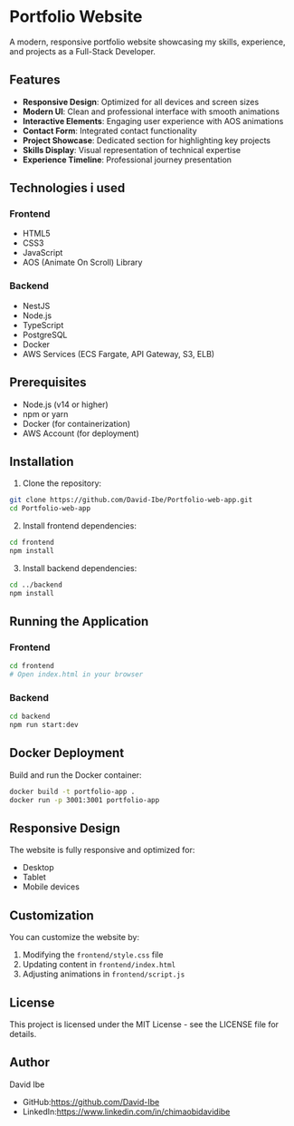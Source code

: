 # Portfolio Website

A modern, responsive portfolio website showcasing my skills, experience, and projects as a Full-Stack Developer.

## Features

- **Responsive Design**: Optimized for all devices and screen sizes
- **Modern UI**: Clean and professional interface with smooth animations
- **Interactive Elements**: Engaging user experience with AOS animations
- **Contact Form**: Integrated contact functionality
- **Project Showcase**: Dedicated section for highlighting key projects
- **Skills Display**: Visual representation of technical expertise
- **Experience Timeline**: Professional journey presentation

## Technologies i used

### Frontend
- HTML5
- CSS3
- JavaScript
- AOS (Animate On Scroll) Library

### Backend
- NestJS
- Node.js
- TypeScript
- PostgreSQL
- Docker
- AWS Services (ECS Fargate, API Gateway, S3, ELB)

## Prerequisites

- Node.js (v14 or higher)
- npm or yarn
- Docker (for containerization)
- AWS Account (for deployment)

## Installation

1. Clone the repository:
```bash
git clone https://github.com/David-Ibe/Portfolio-web-app.git
cd Portfolio-web-app
```

2. Install frontend dependencies:
```bash
cd frontend
npm install
```

3. Install backend dependencies:
```bash
cd ../backend
npm install
```

## Running the Application

### Frontend
```bash
cd frontend
# Open index.html in your browser
```

### Backend
```bash
cd backend
npm run start:dev
```

## Docker Deployment

Build and run the Docker container:
```bash
docker build -t portfolio-app .
docker run -p 3001:3001 portfolio-app
```

## Responsive Design

The website is fully responsive and optimized for:
- Desktop
- Tablet
- Mobile devices

## Customization

You can customize the website by:
1. Modifying the `frontend/style.css` file
2. Updating content in `frontend/index.html`
3. Adjusting animations in `frontend/script.js`

## License

This project is licensed under the MIT License - see the LICENSE file for details.

## Author

David Ibe
- GitHub:https://github.com/David-Ibe
- LinkedIn:https://www.linkedin.com/in/chimaobidavidibe

